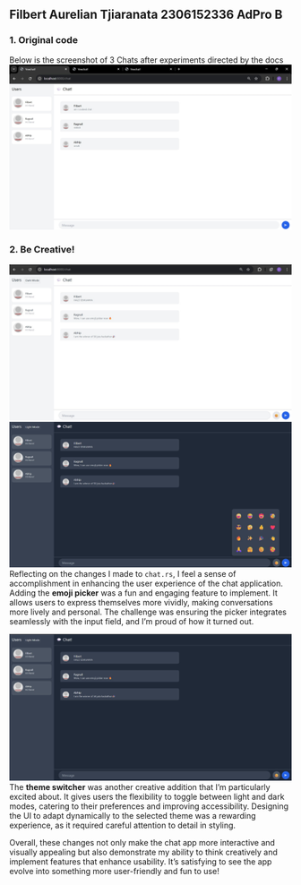 Filbert Aurelian Tjiaranata
2306152336
AdPro B
---

### 1. Original code
Below is the screenshot of 3 Chats after experiments directed by the docs
![Screenshot of 3 Chats after experiments](images/chat.jpg)

### 2. Be Creative!
![Creative Changes 1](images/LightTheme.jpg)
![Creative Changes 2](images/EmojiPicker.jpg)
Reflecting on the changes I made to `chat.rs`, I feel a sense of accomplishment in enhancing the user experience of the chat application. Adding the **emoji picker** was a fun and engaging feature to implement. It allows users to express themselves more vividly, making conversations more lively and personal. The challenge was ensuring the picker integrates seamlessly with the input field, and I’m proud of how it turned out.

![Creative Changes 3](images/DarkTheme.jpg)
The **theme switcher** was another creative addition that I’m particularly excited about. It gives users the flexibility to toggle between light and dark modes, catering to their preferences and improving accessibility. Designing the UI to adapt dynamically to the selected theme was a rewarding experience, as it required careful attention to detail in styling.

Overall, these changes not only make the chat app more interactive and visually appealing but also demonstrate my ability to think creatively and implement features that enhance usability. It’s satisfying to see the app evolve into something more user-friendly and fun to use!